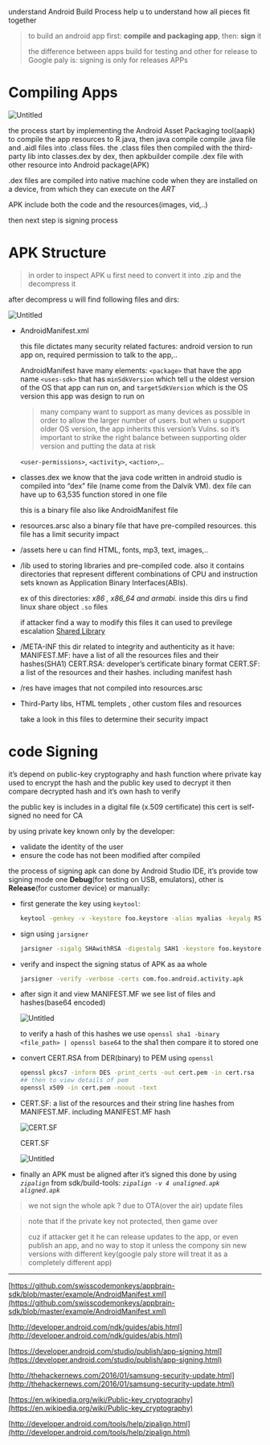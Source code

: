 understand Android Build Process help u to understand how all pieces fit together

> to build an android app first: **compile and packaging app**, then: **sign** it
> 
> the difference between apps build for testing and other for release to Google paly is: signing is only for releases APPs

# Compiling Apps

![Untitled](https://s3-us-west-2.amazonaws.com/secure.notion-static.com/ce5eaedd-8694-45df-992f-ed4b7fbdc188/Untitled.png)

the process start by implementing the Android Asset Packaging tool(aapk) to compile the app resources to R.java, then java compile compile .java file and .aidl files into .class files. the .class files then compiled with the third-party lib into classes.dex by dex, then apkbuilder compile .dex file with other resource into Android package(APK)

.dex files are compiled into native machine code when they are installed on a device, from which they can execute on the _ART_

APK include both the code and the resources(images, vid,..)

then next step is signing process

# APK Structure

> in order to inspect APK u first need to convert it into .zip and the decompress it

after decompress u will find following files and dirs:

![Untitled](https://s3-us-west-2.amazonaws.com/secure.notion-static.com/4085303e-4ae1-4ad4-a2a2-b8d72380f495/Untitled.png)

- AndroidManifest.xml
    
    this file dictates many security related factures: android version to run app on, required permission to talk to the app,..
    
    AndroidManifest have many elements: `<package>` that have the app name `<uses-sdk>` that has `minSdkVersion` which tell u the oldest version of the OS that app can run on, and `targetSdkVersion` which is the OS version this app was design to run on
    
    > many company want to support as many devices as possible in order to allow the larger number of users. but when u support older OS version, the app inherits this version’s Vulns. so it’s important to strike the right balance between supporting older version and putting the data at risk
    
    `<user-permissions>`, `<activity>`, `<action>`,..
    
- classes.dex we know that the java code written in android studio is compiled into “dex” file (name come from the Dalvik VM). dex file can have up to 63,535 function stored in one file
    
    this is a binary file also like AndroidManifest file
    
- resources.arsc also a binary file that have pre-compiled resources. this file has a limit security impact
    
- /assets here u can find HTML, fonts, mp3, text, images,..
    
- /lib used to storing libraries and pre-compiled code. also it contains directories that represent different combinations of CPU and instruction sets known as Application Binary Interfaces(ABIs).
    
    ex of this directories: _x86 , x86_64 and armabi._ inside this dirs u find linux share object `.so` files
    
    if attacker find a way to modify this files it can used to previlege escalation [Shared Library](https://www.notion.so/Shared-Library-7164f4231d7b4819b4484c2320e9fdd5?pvs=21)
    
- /META-INF this dir related to integrity and authenticity as it have: MANIFEST.MF: have a list of all the resources files and their hashes(SHA1) CERT.RSA: developer’s certificate binary format CERT.SF: a list of the resources and their hashes. including manifest hash
    
- /res have images that not compiled into resources.arsc
    
- Third-Party libs, HTML templets , other custom files and resources
    
    take a look in this files to determine their security impact
    

# code Signing

it’s depend on public-key cryptography and hash function where private kay used to encrypt the hash and the public key used to decrypt it then compare decrypted hash and it’s own hash to verify

the public key is includes in a digital file (x.509 certificate) this cert is self-signed no need for CA

by using private key known only by the developer:

- validate the identity of the user
- ensure the code has not been modified after compiled

the process of signing apk can done by Android Studio IDE, it’s provide tow signing mode one **Debug**(for testing on USB, emulators), other is **Release**(for customer device) or manually:

- first generate the key using `keytool`:
    
    ```bash
    keytool -genkey -v -keystore foo.keystore -alias myalias -keyalg RSA -keysize 2048 -validity 10000	
    ```
    
- sign using `jarsigner`
    
    ```bash
    jarsigner -sigalg SHAwithRSA -digestalg SAH1 -keystore foo.keystore test.apk myalias
    ```
    
- verify and inspect the signing status of APK as aa whole
    
    ```bash
    jarsigner -verify -verbose -certs com.foo.android.activity.apk
    ```
    
- after sign it and view MANIFEST.MF we see list of files and hashes(base64 encoded)
    
    ![Untitled](https://s3-us-west-2.amazonaws.com/secure.notion-static.com/87cf53d8-493b-4081-8fe2-590b5df30cf0/Untitled.png)
    
    to verify a hash of this hashes we use `openssl sha1 -binary <file_path> | openssl base64` to the sha1 then compare it to stored one
    
- convert CERT.RSA from DER(binary) to PEM using `openssl`
    
    ```bash
    openssl pkcs7 -inform DES -print_certs -out cert.pem -in cert.rsa
    ## then to view details of pem
    openssl x509 -in cert.pem -noout -text
    ```
    
- CERT.SF: a list of the resources and their string line hashes from MANIFEST.MF. including MANIFEST.MF hash
    
    ![CERT.SF](https://s3-us-west-2.amazonaws.com/secure.notion-static.com/a5f02b70-3bb0-4a8d-8b29-c89252e4a3ec/Untitled.png)
    
    CERT.SF
    
    ![Untitled](https://s3-us-west-2.amazonaws.com/secure.notion-static.com/e32803a9-0332-4404-b5aa-4a25c486e051/Untitled.png)
    
- finally an APK must be aligned after it’s signed this done by using _`zipalign`_ from sdk/build-tools: _`zipalign -v 4 unaligned.apk aligned.apk`_
    

> we not sign the whole apk ? due to OTA(over the air) update files

> note that if the private key not protected, then game over
> 
> cuz if attacker get it he can release updates to the app, or even publish an app, and no way to stop it unless the compony sin new versions with different key(google paly store will treat it as a completely different app)

---

[https://github.com/swisscodemonkeys/appbrain-sdk/blob/master/example/AndroidManifest.xml](https://github.com/swisscodemonkeys/appbrain-sdk/blob/master/example/AndroidManifest.xml)

[http://developer.android.com/ndk/guides/abis.html](http://developer.android.com/ndk/guides/abis.html)

[https://developer.android.com/studio/publish/app-signing.html](https://developer.android.com/studio/publish/app-signing.html)

[http://thehackernews.com/2016/01/samsung-security-update.html](http://thehackernews.com/2016/01/samsung-security-update.html)

[https://en.wikipedia.org/wiki/Public-key_cryptography](https://en.wikipedia.org/wiki/Public-key_cryptography)

[http://developer.android.com/tools/help/zipalign.html](http://developer.android.com/tools/help/zipalign.html)